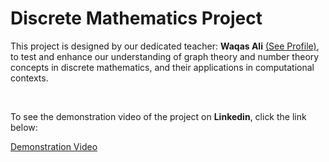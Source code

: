 <h1>Discrete Mathematics Project</h1>
<p> This project is designed by our dedicated teacher: <b>Waqas Ali</b> <a href=https://www.linkedin.com/in/waqas-ali-429922261/>(See Profile)</a>, to test and enhance our understanding of graph theory and number theory concepts in discrete mathematics, and their applications in computational contexts.</p>
<br>
<p>To see the demonstration video of the project on <b>Linkedin</b>, click the link below:</p>
<a href=https://www.linkedin.com/feed/update/urn:li:activity:7147897461481656320/>Demonstration Video</a>
